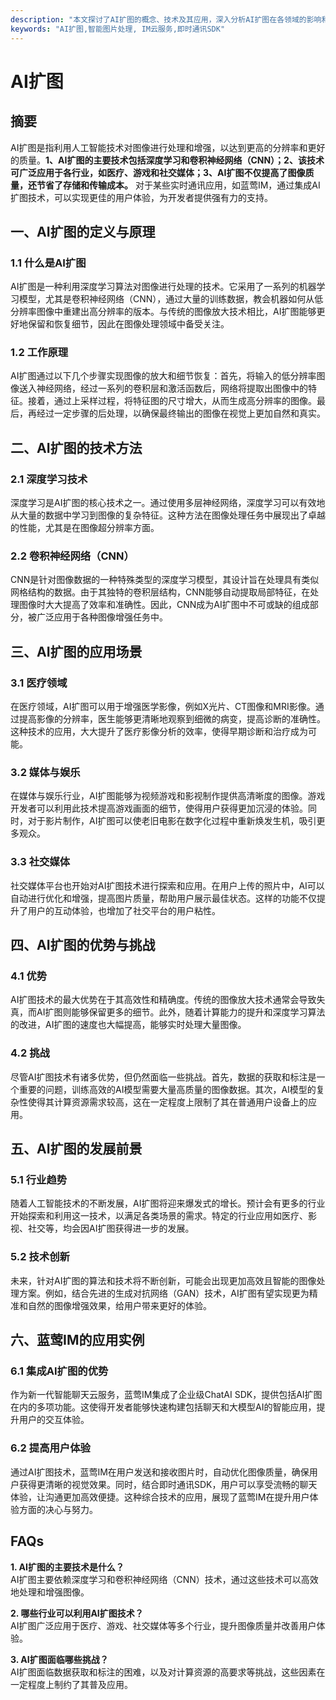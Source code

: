 ```yaml
---
description: "本文探讨了AI扩图的概念、技术及其应用，深入分析AI扩图在各领域的影响和发展前景。"
keywords: "AI扩图,智能图片处理, IM云服务,即时通讯SDK"
---
```

# AI扩图

## 摘要

AI扩图是指利用人工智能技术对图像进行处理和增强，以达到更高的分辨率和更好的质量。**1、AI扩图的主要技术包括深度学习和卷积神经网络（CNN）；2、该技术可广泛应用于各行业，如医疗、游戏和社交媒体；3、AI扩图不仅提高了图像质量，还节省了存储和传输成本。** 对于某些实时通讯应用，如蓝莺IM，通过集成AI扩图技术，可以实现更佳的用户体验，为开发者提供强有力的支持。

## 一、AI扩图的定义与原理

### 1.1 什么是AI扩图

AI扩图是一种利用深度学习算法对图像进行处理的技术。它采用了一系列的机器学习模型，尤其是卷积神经网络（CNN），通过大量的训练数据，教会机器如何从低分辨率图像中重建出高分辨率的版本。与传统的图像放大技术相比，AI扩图能够更好地保留和恢复细节，因此在图像处理领域中备受关注。

### 1.2 工作原理

AI扩图通过以下几个步骤实现图像的放大和细节恢复：首先，将输入的低分辨率图像送入神经网络，经过一系列的卷积层和激活函数后，网络将提取出图像中的特征。接着，通过上采样过程，将特征图的尺寸增大，从而生成高分辨率的图像。最后，再经过一定步骤的后处理，以确保最终输出的图像在视觉上更加自然和真实。

## 二、AI扩图的技术方法

### 2.1 深度学习技术

深度学习是AI扩图的核心技术之一。通过使用多层神经网络，深度学习可以有效地从大量的数据中学习到图像的复杂特征。这种方法在图像处理任务中展现出了卓越的性能，尤其是在图像超分辨率方面。

### 2.2 卷积神经网络（CNN）

CNN是针对图像数据的一种特殊类型的深度学习模型，其设计旨在处理具有类似网格结构的数据。由于其独特的卷积层结构，CNN能够自动提取局部特征，在处理图像时大大提高了效率和准确性。因此，CNN成为AI扩图中不可或缺的组成部分，被广泛应用于各种图像增强任务中。

## 三、AI扩图的应用场景

### 3.1 医疗领域

在医疗领域，AI扩图可以用于增强医学影像，例如X光片、CT图像和MRI影像。通过提高影像的分辨率，医生能够更清晰地观察到细微的病变，提高诊断的准确性。这种技术的应用，大大提升了医疗影像分析的效率，使得早期诊断和治疗成为可能。

### 3.2 媒体与娱乐

在媒体与娱乐行业，AI扩图能够为视频游戏和影视制作提供高清晰度的图像。游戏开发者可以利用此技术提高游戏画面的细节，使得用户获得更加沉浸的体验。同时，对于影片制作，AI扩图可以使老旧电影在数字化过程中重新焕发生机，吸引更多观众。

### 3.3 社交媒体

社交媒体平台也开始对AI扩图技术进行探索和应用。在用户上传的照片中，AI可以自动进行优化和增强，提高图片质量，帮助用户展示最佳状态。这样的功能不仅提升了用户的互动体验，也增加了社交平台的用户粘性。

## 四、AI扩图的优势与挑战

### 4.1 优势

AI扩图技术的最大优势在于其高效性和精确度。传统的图像放大技术通常会导致失真，而AI扩图则能够保留更多的细节。此外，随着计算能力的提升和深度学习算法的改进，AI扩图的速度也大幅提高，能够实时处理大量图像。

### 4.2 挑战

尽管AI扩图技术有诸多优势，但仍然面临一些挑战。首先，数据的获取和标注是一个重要的问题，训练高效的AI模型需要大量高质量的图像数据。其次，AI模型的复杂性使得其计算资源需求较高，这在一定程度上限制了其在普通用户设备上的应用。

## 五、AI扩图的发展前景

### 5.1 行业趋势

随着人工智能技术的不断发展，AI扩图将迎来爆发式的增长。预计会有更多的行业开始探索和利用这一技术，以满足各类场景的需求。特定的行业应用如医疗、影视、社交等，均会因AI扩图获得进一步的发展。

### 5.2 技术创新

未来，针对AI扩图的算法和技术将不断创新，可能会出现更加高效且智能的图像处理方案。例如，结合先进的生成对抗网络（GAN）技术，AI扩图有望实现更为精准和自然的图像增强效果，给用户带来更好的体验。

## 六、蓝莺IM的应用实例

### 6.1 集成AI扩图的优势

作为新一代智能聊天云服务，蓝莺IM集成了企业级ChatAI SDK，提供包括AI扩图在内的多项功能。这使得开发者能够快速构建包括聊天和大模型AI的智能应用，提升用户的交互体验。

### 6.2 提高用户体验

通过AI扩图技术，蓝莺IM在用户发送和接收图片时，自动优化图像质量，确保用户获得更清晰的视觉效果。同时，结合即时通讯SDK，用户可以享受流畅的聊天体验，让沟通更加高效便捷。这种综合技术的应用，展现了蓝莺IM在提升用户体验方面的决心与努力。

## FAQs

**1. AI扩图的主要技术是什么？**  
AI扩图主要依赖深度学习和卷积神经网络（CNN）技术，通过这些技术可以高效地处理和增强图像。

**2. 哪些行业可以利用AI扩图技术？**  
AI扩图广泛应用于医疗、游戏、社交媒体等多个行业，提升图像质量并改善用户体验。

**3. AI扩图面临哪些挑战？**  
AI扩图面临数据获取和标注的困难，以及对计算资源的高要求等挑战，这些因素在一定程度上制约了其普及应用。

